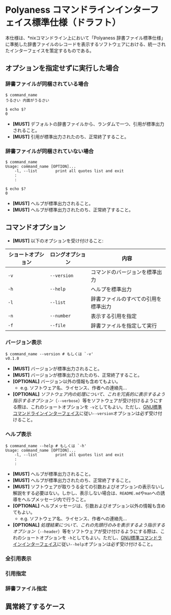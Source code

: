 # Polyaness コマンドラインインターフェイス標準仕様（ドラフト）

本仕様は、*nixコマンドライン上において「Polyaness 辞書ファイル標準仕様」に準拠した辞書ファイルのレコードを表示するソフトウェアにおける、統一されたインターフェイスを策定するものである。



## オプションを指定せずに実行した場合

### 辞書ファイルが同梱されている場合

```shellsession
$ command_name
うるさい 内面がうるさい

$ echo $?
0
```

- **[MUST]** デフォルトの辞書ファイルから、ランダムで一つ、引用が標準出力されること。
- **[MUST]** 引用が標準出力されたのち、正常終了すること。

### 辞書ファイルが同梱されていない場合

```shellsession
$ command_name
Usage: command_name [OPTION]...
    -l, --list        print all quotes list and exit
    :
    :

$ echo $?
0
```

- **[MUST]** ヘルプが標準出力されること。
- **[MUST]** ヘルプが標準出力されたのち、正常終了すること。



## コマンドオプション

- **[MUST]** 以下のオプションを受け付けること:

|ショートオプション|ロングオプション|内容                                |
|------------------|----------------|------------------------------------|
|`-v`              |`--version`     |コマンドのバージョンを標準出力      |
|`-h`              |`--help`        |ヘルプを標準出力                    |
|`-l`              |`--list`        |辞書ファイルのすべての引用を標準出力|
|`-n`              |`--number`      |表示する引用を指定                  |
|`-f`              |`--file`        |辞書ファイルを指定して実行          |

### バージョン表示

```shellsession
$ command_name --version # もしくは `-v'
v0.1.0
```

- **[MUST]** バージョンが標準出力されること。
- **[MUST]** バージョンが標準出力されたのち、正常終了すること。
- **[OPTIONAL]** バージョン以外の情報も含めてもよい。
    - e.g. ソフトウェア名、ライセンス、作者への連絡先...
- **[OPTIONAL]** *ソフトウェア内の処理について、これを冗長的に表示するよう指示するオプション*（`--verbose`）等をソフトウェアが受け付けるようにする際は、これのショートオプションを `-v`としてもよい。ただし、[GNU標準コマンドラインインターフェイス](https://www.gnu.org/prep/standards/html_node/Command_002dLine-Interfaces.html)に従い`--version`オプションは必ず受け付けること。

### ヘルプ表示

```shellsession
$ command_name --help # もしくは `-h'
Usage: command_name [OPTION]...
    -l, --list        print all quotes list and exit
    :
    :
```

- **[MUST]** ヘルプが標準出力されること。
- **[MUST]** ヘルプが標準出力されたのち、正常終了すること。
- **[MUST]** ソフトウェアが取りうる全ての引数およびオプションの表示ないし解説をする必要はない。しかし、表示しない場合は、`README.md`や`man`への誘導をヘルプメッセージ内で行うこと。
- **[OPTIONAL]** ヘルプメッセージは、引数およびオプション以外の情報も含めてもよい。
    - e.g. ソフトウェア名、ライセンス、作者への連絡先...
- **[OPTIONAL]** *処理結果について、これの先頭行のみを表示するよう指示するオプション*（`--header`）等をソフトウェアが受け付けるようにする際は、これのショートオプションを `-h`としてもよい。ただし、[GNU標準コマンドラインインターフェイス](https://www.gnu.org/prep/standards/html_node/Command_002dLine-Interfaces.html)に従い`--help`オプションは必ず受け付けること。

### 全引用表示

### 引用指定

### 辞書ファイル指定



## 異常終了するケース
